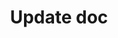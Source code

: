 ---
title: Update doc
excerpt: Update a doc with this slug.
api:
  file: readme-api.json
  operationId: updateDoc
hidden: false
---
